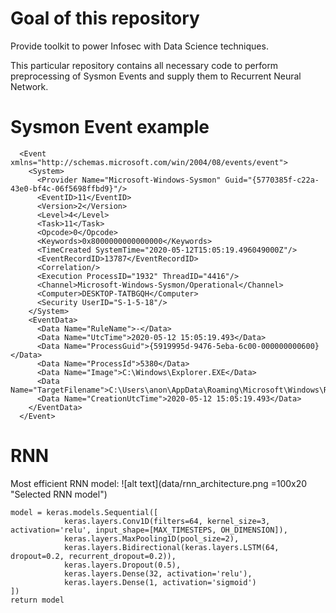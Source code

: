 # Goal of this repository

Provide toolkit to power Infosec with Data Science techniques.  

This particular repository contains all necessary code to perform preprocessing of Sysmon Events and supply them to Recurrent Neural Network.

# Sysmon Event example
```
  <Event xmlns="http://schemas.microsoft.com/win/2004/08/events/event">
    <System>
      <Provider Name="Microsoft-Windows-Sysmon" Guid="{5770385f-c22a-43e0-bf4c-06f5698ffbd9}"/>
      <EventID>11</EventID>
      <Version>2</Version>
      <Level>4</Level>
      <Task>11</Task>
      <Opcode>0</Opcode>
      <Keywords>0x8000000000000000</Keywords>
      <TimeCreated SystemTime="2020-05-12T15:05:19.496049000Z"/>
      <EventRecordID>13787</EventRecordID>
      <Correlation/>
      <Execution ProcessID="1932" ThreadID="4416"/>
      <Channel>Microsoft-Windows-Sysmon/Operational</Channel>
      <Computer>DESKTOP-TATBGQH</Computer>
      <Security UserID="S-1-5-18"/>
    </System>
    <EventData>
      <Data Name="RuleName">-</Data>
      <Data Name="UtcTime">2020-05-12 15:05:19.493</Data>
      <Data Name="ProcessGuid">{5919995d-9476-5eba-6c00-000000000600}</Data>
      <Data Name="ProcessId">5380</Data>
      <Data Name="Image">C:\Windows\Explorer.EXE</Data>
      <Data Name="TargetFilename">C:\Users\anon\AppData\Roaming\Microsoft\Windows\Recent\xmlEvents2.lnk</Data>
      <Data Name="CreationUtcTime">2020-05-12 15:05:19.493</Data>
    </EventData>
  </Event>
  ```

# RNN
Most efficient RNN model:
![alt text](data/rnn_architecture.png =100x20 "Selected RNN model")

```
model = keras.models.Sequential([
            keras.layers.Conv1D(filters=64, kernel_size=3, activation='relu', input_shape=[MAX_TIMESTEPS, OH_DIMENSION]),
            keras.layers.MaxPooling1D(pool_size=2),
            keras.layers.Bidirectional(keras.layers.LSTM(64, dropout=0.2, recurrent_dropout=0.2)),
            keras.layers.Dropout(0.5),
            keras.layers.Dense(32, activation='relu'),
            keras.layers.Dense(1, activation='sigmoid')
])
return model
```
